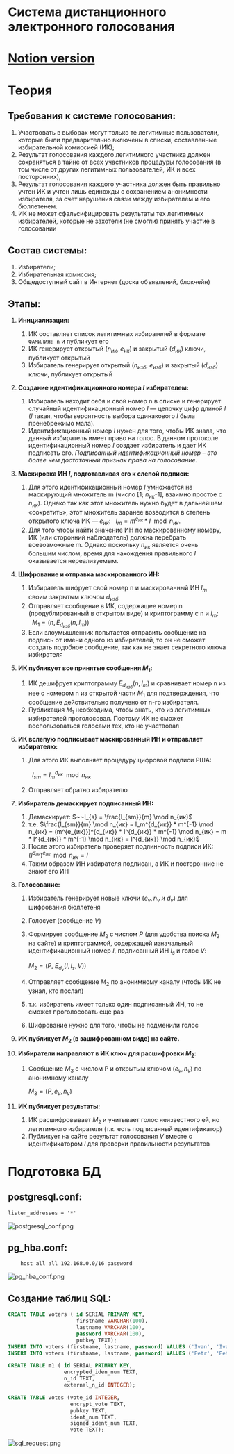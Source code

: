 # Система дистанционного электронного голосования

# [Notion version](https://mbiuib.notion.site/193d3f90e7384a018d0a0256b3b6cebd?pvs=4)

# Теория

## **Требования к системе голосования:**

1. Участвовать в выборах могут только те легитимные пользователи, которые были предварительно включены в списки, составленные избирательной комиссией (ИК);
2. Результат голосования каждого легитимного участника должен сохраняться в тайне от всех участников процедуры голосования (в том числе от других легитимных пользователей, ИК и всех посторонних),
3. Результат голосования каждого участника должен быть правильно учтен ИК и учтен лишь единожды с сохранением анонимности избирателя, за счет нарушения связи между избирателем и его бюллетенем.
4. ИК не может сфальсифицировать результаты тех легитимных избирателей, которые не захотели (не смогли) принять участие в голосовании

## Состав системы:

1. Избиратели;
2. Избирательная комиссия;
3. Общедоступный сайт в Интернет (доска объявлений, блокчейн)

## Этапы:

1. **Инициализация:** 
    1. ИК составляет список легитимных избирателей в формате `ФАМИЛИЯ: n` и публикует его
    2. ИК генерирует открытый ($n_{ик}$, $e_{ик}$) и закрытый ($d_{ик}$) ключи, публикует открытый
    3. Избиратель генерирует открытый ($n_{изб}$, $e_{изб}$) и закрытый ($d_{изб}$) ключи, публикует открытый
2. **Создание идентификационного номера $I$ избирателем:**
    1. Избиратель находит себя и свой номер n в списке и генерирует случайный идентификационный номер $I$ — цепочку цифр длиной $l$ ($l$ такая, чтобы вероятность выбора одинакового $I$ была пренебрежимо мала).
    2. Идентификационный номер $I$ нужен для того, чтобы ИК знала, что данный избиратель имеет право на голос. В данном протоколе идентификационный номер $I$ создает избиратель и дает ИК подписать его. *Подписанный идентификационный номер – это более чем достаточный признак права на голосование.*
3. **Маскировка ИН $I$, подготавливая его к слепой подписи:**
    1. Для этого идентификационный номер $I$ умножается на маскирующий множитель m  (число [1; $n_{ик}$-1], взаимно простое с $n_{ик}$). Однако так как этот множитель нужно будет в дальнейшем «сократить», этот множитель заранее возводится в степень открытого ключа ИК — $e_{ик}$: $~~I_m = m^{e_{ик}} * I \mod n_{ик}$.
    2. Для того чтобы найти значение ИН по маскированному номеру, ИК (или сторонний наблюдатель) должна перебрать всевозможные m. Однако поскольку $n_{ик}$ является очень большим числом, время для нахождения правильного $I$ оказывается нереализуемым.
4. **Шифрование и отправка маскированного ИН:**
    1. Избиратель шифрует свой номер n и маскированный ИН $I_m$ своим закрытым ключом $d_{изб}$
    2. Отправляет сообщение в ИК, содержащее номер n (продублированный в открытом виде) и криптограмму с n и $I_m$: $~~M_1 = \Big(n, E_{d_{изб}}(n, I_m)\Big)$
    3. Если злоумышленник попытается отправить сообщение на подпись от имени одного из избирателей, то он не сможет создать подобное сообщение, так как не знает секретного ключа избирателя
5. **ИК публикует все принятые сообщения $M_1$:**
    1. ИК дешифрует криптограмму $E_{d_{изб}}(n, I_m)$ и сравнивает номер n из нее с номером n из открытой части $M_1$ для подтверждения, что сообщение действительно получено от n-го избирателя.
    2. Публикация $M_1$ необходима, чтобы знать, кто из легитимных избирателей проголосовал. Поэтому ИК не сможет воспользоваться голосами тех, кто не участвовал
6. **ИК вслепую подписывает маскированный ИН и отправляет избирателю:**
    1. Для этого ИК выполняет процедуру цифровой подписи РША: 
        
        $~~I_{sm} = I_m^{d_{ик}} \mod n_{ик}$
        
    2. Отправляет обратно избирателю
7. **Избиратель демаскирует подписанный ИН:**
    1. Демаскирует: $~~I_{s} = \frac{I_{sm}}{m} \mod n_{ик}$
    2. т.е. $\frac{I_{sm}}{m} \mod n_{ик} = I_m^{d_{ик}} * m^{-1} \mod n_{ик} =  (m^{e_{ик}})^{d_{ик}} * I^{d_{ик}} * m^{-1} \mod n_{ик} = m * I^{d_{ик}} * m^{-1} \mod n_{ик} = I^{d_{ик}} \mod n_{ик}$
    3. После этого избиратель проверяет подлинность подписи ИК: $(I^{d_{ик}})^{e_{ик}} \mod n_{ик} = I$
    4. Таким образом ИН избирателя подписан, а ИК и посторонние не знают его ИН
8. **Голосование:**
    1. Избиратель генерирует новые ключи ($e_v, n_v ~и~ d_v$) для шифрования бюллетеня
    2. Голосует (сообщение $V$)
    3. Формирует сообщение $M_2$ с числом $P$ (для удобства поиска $M_2$ на сайте) и криптограммой, содержащей изначальный идентификационный номер $I$, подписанный ИН $I_s$ и голос $V$:
        
        $M_2 = \Big(P, ~E_{d_{v}}(I, I_s, V)\Big)$
        
    4. Отправляет сообщение $M_2$ по анонимному каналу (чтобы ИК не узнал, кто послал)
    5. т.к. избиратель имеет только один подписанный ИН, то не сможет проголосовать еще раз
    6. Шифрование нужно для того, чтобы не подменили голос
9. **ИК публикует $M_2$ (в зашифрованном виде) на сайте.**
10. **Избиратели направляют в ИК ключ для расшифровки $M_2$:**
    1. Сообщение $M_3$ с числом P и открытым ключом ($e_v, n_v$) по анонимному каналу
        
        $M_3 = (P, e_v, n_v)$
        
11. **ИК публикует результаты:**
    1. ИК расшифровывает $M_2$ и учитывает голос неизвестного ей, но легитимного избирателя (т.к. есть подписанный идентификатор)
    2. Публикует на сайте результат голосования $V$ вместе с идентификатором $I$ для проверки правильности результатов

# Подготовка БД

## **postgresql.conf**:

```
listen_addresses = '*'
```

![postgresql_conf.png](./images/postgresql_conf.png)

## **pg_hba.conf**:

```
	host all all 192.168.0.0/16 password
```

![pg_hba_conf.png](./images/pg_hba_conf.png)

## Создание таблиц SQL:

```sql
CREATE TABLE voters ( id SERIAL PRIMARY KEY,
                      firstname VARCHAR(100),
                      lastname VARCHAR(100),
                      password VARCHAR(100),
                      pubkey TEXT);
INSERT INTO voters (firstname, lastname, password) VALUES ('Ivan', 'Ivanov', 'Qq123456');
INSERT INTO voters (firstname, lastname, password) VALUES ('Petr', 'Petrov', 'Qq123456');

CREATE TABLE m1 ( id SERIAL PRIMARY KEY,
                  encrypted_iden_num TEXT,
                  n_id TEXT,
                  external_n_id INTEGER);

CREATE TABLE votes (vote_id INTEGER,
                    encrypt_vote TEXT,
                    pubkey TEXT,
                    ident_num TEXT,
                    signed_ident_num TEXT,
                    vote TEXT);
```

![sql_request.png](./images/sql_request.png)